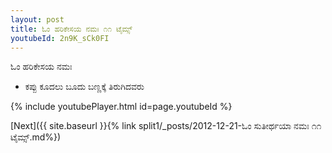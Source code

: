 ```yaml
---
layout: post
title: ಓಂ ಹರಿಕೇಸಯ ನಮಃ ೧೧ ಟೈಮ್ಸ್
youtubeId: 2n9K_sCk0FI
---
```

 
 
 ಓಂ ಹರಿಕೇಸಯ ನಮಃ  
 
 -  ಕಪ್ಪು ಕೂದಲು ಬೂದು ಬಣ್ಣಕ್ಕೆ ತಿರುಗಿದವರು 
 
  
 
  
 
 
 
 
 
 


{% include youtubePlayer.html id=page.youtubeId %}
 
[Next]({{ site.baseurl }}{% link  split1/_posts/2012-12-21-ಓಂ ಸುತೀರ್ಥಯಾ ನಮಃ ೧೧ ಟೈಮ್ಸ್.md%})
 
